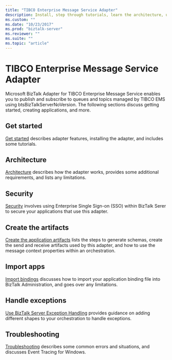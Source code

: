 ```yaml
---
title: "TIBCO Enterprise Message Service Adapter"
description: Install, step through tutorials, learn the architecture, use SSO security, create your applications, import the binding file, and add exception handling when using the BizTalk Adapter for TIBCO EMS in BizTalk Server
ms.custom: ""
ms.date: "10/23/2017"
ms.prod: "biztalk-server"
ms.reviewer: ""
ms.suite: ""
ms.topic: "article"
---
```

# TIBCO Enterprise Message Service Adapter
Microsoft BizTalk Adapter for TIBCO Enterprise Message Service enables you to publish and subscribe to queues and topics managed by TIBCO EMS using btsBizTalkServerNoVersion.  The following sections discuss getting started, creating applications, and more.  
   
## Get started
[Get started](../core/getting-started-with-biztalk-adapter-for-tibco-enterprise-message-service.md) describes adapter features, installing the adapter, and includes some tutorials.

## Architecture
[Architecture](../core/planning-and-architecture16.md) describes how the adapter works, provides some additional requirements, and lists any limitations.

## Security
[Security](../core/security-in-biztalk-adapter-for-tibco-ems.md) involves using Enterprise Single Sign-on (SSO) within BizTalk Serer to secure your applications that use this adapter.

## Create the artifacts
[Create the application artifacts](../core/developing-applications5.md) lists the steps to generate schemas, create the send and receive artifacts used by this adapter, and how to use the message context properties within an orchestration.

## Import apps
[Import bindings](../core/deploying-biztalk-adapter-for-tibco-enterprise-message-service.md) discusses how to import your application binding file into BizTalk Administration, and goes over any limitations. 

## Handle exceptions
[Use BizTalk Server Exception Handling](../core/using-biztalk-server-exception-handling5.md) provides guidance on adding different shapes to your orchestration to handle exceptions.

## Troubleshooting
 [Troubleshooting](../core/troubleshooting-tibco-enterprise-message-service.md) describes some common errors and situations, and discusses Event Tracing for Windows.